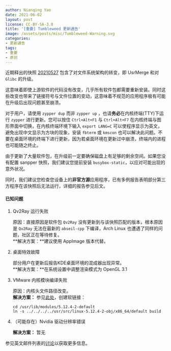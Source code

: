 ```yaml
---
author: Nianqing Yao
date: 2021-06-02
layout: post
license: CC-BY-SA-3.0
title: '[重要] Tumbleweed 更新通告'
image: /assets/posts/misc/Tumbleweed-Warning.svg
categories:
- 更新通告
tags:
- 重要
- 原创
---
```


近期释出的快照 [20210527](https://lists.opensuse.org/archives/list/factory@lists.opensuse.org/thread/IBCTE7GGE7WA2TIX7ENZ67G7O4H655GA/) 包含了对文件系统架构的转变，即 UsrMerge 和对 `Glibc` 的升级。

这意味着即使上游软件的代码没有改变，几乎所有软件包都需要重新安装。同时这些改变也带来了链接符号与文件位置的变动，这意味着不规范的应用程序极有可能在升级后出现问题甚至崩溃。

对于用户，请使用 `zypper dup` 而非 `zypper up` ，也请**务必**在内核终端(TTY)下运行 `zypper` 进行更新。您可以按住 `Ctrl+Alt+F1` 与 `Ctrl+Alt+F7` 在内核终端与图形界面中切换，在内核终端环境下输入 `export LANG=C` 可以使程序显示为英文，避免出现中文显示为方块的现象，安装 `fbterm` 或 `kmscon` 也可以解决此问题。不要在桌面环境的终端下进行更新，因为若桌面环境在更新过中崩溃，终端内的进程也可能随之终止。

由于更新了大量软件包，在升级前一定要确保磁盘上有足够的剩余空间。如果您没有配置 sanpper 快照，我们建议您提前安装 `busybox-static`，以应对可能出现的意外状况。

同时，我们建议您检查您设备上的**非官方源**应用程序，已有多例报告表明部分第三方程序在该快照后无法运行，详细的报告参见后文。

#### 已知问题

1. Qv2Ray 运行失败

   原因：直接原因是软件包 `Qv2Ray` 没有更新到与该快照匹配的版本，根本原因是 `Qv2Ray` 无法在最新的 `abseil-cpp` 下编译，Arch Linux 也遭遇了同样的问题，社区正在等待修复。  
   **解决方案：**建议使用 AppImage 版本代替。

2. 桌面特效故障

   部分用户在更新后报告KDE桌面环境的混成器出现异常。  
   **解决方案：**在系统设置中调整渲染模式为 OpenGL 3.1

3. VMware 内核模块编译失败

   原因：内核头文件路径改变。  
   **解决方案：** 参见[此处](https://lists.opensuse.org/archives/list/factory@lists.opensuse.org/message/TEZY5HUBYM6CLPVA7YQS6EORCRD63WEK/)，创建软链接：
   ```
   cd /usr/lib/modules/5.12.4-2-default
   ln -s ../../../../usr/src/linux-5.12.4-2-obj/x86_64/default build
   ```

4. （可能存在）Nvidia 驱动分辨率错误

   **解决方案：** 暂无
   
参见英文邮件列表的[讨论](https://lists.opensuse.org/archives/list/factory@lists.opensuse.org/message/XFPS2KBKSZL2KORYMXY2X77Q2ZR2DAFD/)以获取更多信息。
